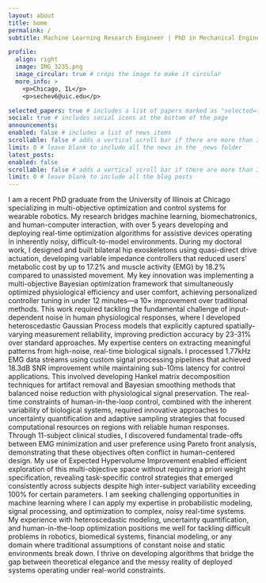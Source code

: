 ```yaml
---
layout: about
title: home
permalink: /
subtitle: Machine Learning Research Engineer | PhD in Mechanical Engineering | Bayesian Optimization & Signal Processing Expert

profile:
  align: right
  image: IMG_3235.png
  image_circular: true # crops the image to make it circular
  more_info: >
    <p>Chicago, IL</p>
    <p>sechev6@uic.edu</p>

selected_papers: true # includes a list of papers marked as "selected={true}"
social: true # includes social icons at the bottom of the page
announcements:
enabled: false # includes a list of news items
scrollable: false # adds a vertical scroll bar if there are more than 3 news items
limit: 0 # leave blank to include all the news in the _news folder
latest_posts:
enabled: false
scrollable: false # adds a vertical scroll bar if there are more than 3 new posts items
limit: 0 # leave blank to include all the blog posts
---
```


I am a recent PhD graduate from the University of Illinois at Chicago specializing in multi-objective optimization and control systems for wearable robotics. My research bridges machine learning, biomechatronics, and human-computer interaction, with over 5 years developing and deploying real-time optimization algorithms for assistive devices operating in inherently noisy, difficult-to-model environments.
During my doctoral work, I designed and built bilateral hip exoskeletons using quasi-direct drive actuation, developing variable impedance controllers that reduced users' metabolic cost by up to 17.2% and muscle activity (EMG) by 18.2% compared to unassisted movement. My key innovation was implementing a multi-objective Bayesian optimization framework that simultaneously optimized physiological efficiency and user comfort, achieving personalized controller tuning in under 12 minutes—a 10× improvement over traditional methods. This work required tackling the fundamental challenge of input-dependent noise in human physiological responses, where I developed heteroscedastic Gaussian Process models that explicitly captured spatially-varying measurement reliability, improving prediction accuracy by 23-31% over standard approaches.
My expertise centers on extracting meaningful patterns from high-noise, real-time biological signals. I processed 1.77kHz EMG data streams using custom signal processing pipelines that achieved 18.3dB SNR improvement while maintaining sub-10ms latency for control applications. This involved developing Hankel matrix decomposition techniques for artifact removal and Bayesian smoothing methods that balanced noise reduction with physiological signal preservation. The real-time constraints of human-in-the-loop control, combined with the inherent variability of biological systems, required innovative approaches to uncertainty quantification and adaptive sampling strategies that focused computational resources on regions with reliable human responses.
Through 11-subject clinical studies, I discovered fundamental trade-offs between EMG minimization and user preference using Pareto front analysis, demonstrating that these objectives often conflict in human-centered design. My use of Expected Hypervolume Improvement enabled efficient exploration of this multi-objective space without requiring a priori weight specification, revealing task-specific control strategies that emerged consistently across subjects despite high inter-subject variability exceeding 100% for certain parameters.
I am seeking challenging opportunities in machine learning where I can apply my expertise in probabilistic modeling, signal processing, and optimization to complex, noisy real-time systems. My experience with heteroscedastic modeling, uncertainty quantification, and human-in-the-loop optimization positions me well for tackling difficult problems in robotics, biomedical systems, financial modeling, or any domain where traditional assumptions of constant noise and static environments break down. I thrive on developing algorithms that bridge the gap between theoretical elegance and the messy reality of deployed systems operating under real-world constraints.
